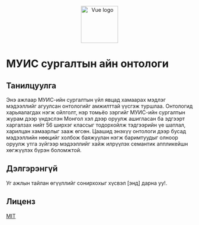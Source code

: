 <p align="center">
	<a href="https://vuejs.org" target="_blank" rel="noopener noreferrer">
		<img width="100" src="https://vuejs.org/images/logo.png" alt="Vue logo">
	</a>
</p>

# МУИС сургалтын айн онтологи

## Танилцуулга
Энэ ажлаар МУИС-ийн сургалтын үйл явцад хамаарах мэдлэг мэдээллийг агуулсан 
онтологийг амжилттай үүсгэж туршлаа. Онтологид харьяалагдах нэгж ойлголт, нэр томьёо зэргийг 
МУИС-ийн сургалтын журам дээр үндэслэн Монгол хэл дээр оруулж ашигласан ба эдгээрт харгалзах нийт 56 ширхэг 
классыг тодорхойлж тэдгээрийн үе шатлал, харилцан хамаарлыг зааж өгсөн.
Цаашид энэхүү онтологи дээр бусад мэдээллийн нөөцийг холбож баяжуулан нэгж баримтуудыг олноор оруулж утга зүйгээр 
мэдээллийг хайж илрүүлэх семантик аппликейшн хөгжүүлэх бүрэн боломжтой.

## Дэлгэрэнгүй
Уг ажлын тайлан өгүүллийг сонирхохыг хүсвэл [энд] дарна уу!.

## Лиценз
[MIT](http://opensource.org/licenses/MIT)